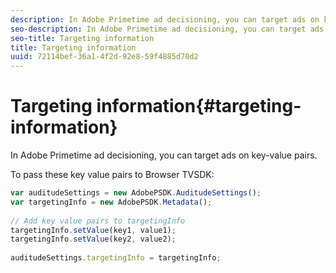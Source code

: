 ```yaml
---
description: In Adobe Primetime ad decisioning, you can target ads on key-value pairs.
seo-description: In Adobe Primetime ad decisioning, you can target ads on key-value pairs.
seo-title: Targeting information
title: Targeting information
uuid: 72114bef-36a1-4f2d-92e8-59f4885d70d2
---
```


# Targeting information{#targeting-information}

In Adobe Primetime ad decisioning, you can target ads on key-value pairs.

 To pass these key value pairs to Browser TVSDK: 

```js
var auditudeSettings = new AdobePSDK.AuditudeSettings(); 
var targetingInfo = new AdobePSDK.Metadata(); 
 
// Add key value pairs to targetingInfo 
targetingInfo.setValue(key1, value1); 
targetingInfo.setValue(key2, value2); 
 
auditudeSettings.targetingInfo = targetingInfo;
```

